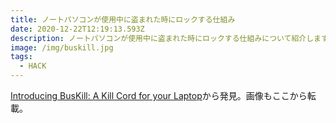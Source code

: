 ```yaml
---
title: ノートパソコンが使用中に盗まれた時にロックする仕組み
date: 2020-12-22T12:19:13.593Z
description: ノートパソコンが使用中に盗まれた時にロックする仕組みについて紹介します。
image: /img/buskill.jpg
tags:
  - HACK
---
```

[Introducing BusKill: A Kill Cord for your Laptop](https://tech.michaelaltfield.net/2020/01/02/buskill-laptop-kill-cord-dead-man-switch/)から発見。画像もここから転載。

